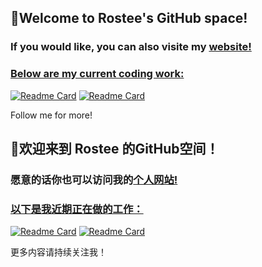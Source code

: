 ## 👋Welcome to Rostee's GitHub space!
### If you would like, you can also visite my <a href="rostyan.site">website</href>!
### Below are my current coding work:
[![Readme Card](https://github-readme-stats.vercel.app/api/pin/?username=Zyeeor&repo=Render-Tutorial)](https://github.com/Zyeeor/Renderer-Tutorial)
[![Readme Card](https://github-readme-stats.vercel.app/api/pin/?username=Zyeeor&repo=Object_Oriented_Programming)](https://github.com/Zyeeor/Object_Oriented_Programming)

Follow me for more!


## 👋欢迎来到 Rostee 的GitHub空间！
### 愿意的话你也可以访问我的<a href="rostyan.site">个人网站</href>!
### 以下是我近期正在做的工作：
[![Readme Card](https://github-readme-stats.vercel.app/api/pin/?username=Zyeeor&repo=Render-Tutorial)](https://github.com/Zyeeor/Renderer-Tutorial)
[![Readme Card](https://github-readme-stats.vercel.app/api/pin/?username=Zyeeor&repo=Object_Oriented_Programming)](https://github.com/Zyeeor/Object_Oriented_Programming)

更多内容请持续关注我！
